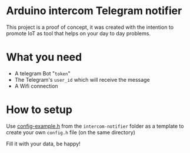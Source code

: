 # Arduino intercom Telegram notifier

This project is a proof of concept, it was created with the intention to promote IoT as tool that helps on your day to day problems.

# What you need

- A telegram Bot "`token`"
- The Telegram's `user_id` which will receive the message
- A Wifi connection

# How to setup

Use [config-example.h](/intercom-notifier/config-example.h) from the `intercom-notifier` folder as a template to create your own `config.h` file (on the same directory)

Fill it with your data, be happy!